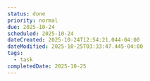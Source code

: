 ```yaml
---
status: done
priority: normal
due: 2025-10-24
scheduled: 2025-10-24
dateCreated: 2025-10-24T12:54:21.044-04:00
dateModified: 2025-10-25T03:33:47.445-04:00
tags:
  - task
completedDate: 2025-10-25
---
```


